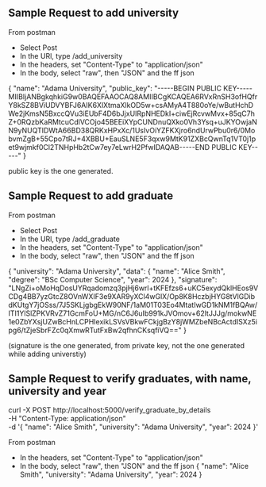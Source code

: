 
## Sample Request to add university
From postman
- Select Post
- In the URl, type /add_university
- In the headers, set "Content-Type" to "application/json"
- In the body, select "raw", then "JSON" and the ff json

{
  "name": "Adama University",
  "public_key": "-----BEGIN PUBLIC KEY-----MIIBIjANBgkqhkiG9w0BAQEFAAOCAQ8AMIIBCgKCAQEA6RVxRnSH3ofHQfrY8kSZ8BViUDVYBFJ6AIK6XlXtmaXlkOD5w+csAMyA4T880oYe/wButHchDWe2jKmsN5BxccQVu3iEUbF4D6bJjxUIRpNHEDkI+ciwEjRcvwMvx+85qC7hZ+0RQzbKaRMtcuCdlVCOjo45BEEiXYpCUNDnuQXko0Vh3Ysq+uJKYOwjaNN9yNUQTIDWtA66BD38QRKxHPxXc/1UsIvOiYZFKXjro6ndUrwPbu0r6/0MobvmZgB+55Cpo7tRJ+4XBBU+EauSLNE5F3qxw9MtK91ZXBcQwnTq1VT0j1pet9wjmkf0Cl2TNHpHb2tCw7ey7eLwrH2PfwIDAQAB-----END PUBLIC KEY-----"
}

public key is the one generated.

## Sample Request to add graduate

From postman
- Select Post
- In the URl, type /add_graduate
- In the headers, set "Content-Type" to "application/json"
- In the body, select "raw", then "JSON" and the ff json

{
  "university": "Adama University",
  "data": {
    "name": "Alice Smith",
    "degree": "BSc Computer Science",
    "year": 2024
  },
  "signature": "LNgZi+oMoHqDosUYRqadomzq3pjHj6wrl+tKFEfzs6+uKC5exydQklHEos9VCDg4BB7yzGtcZ8OVnWXIF3e9XAR9yXCl4wGlX/Op8K8HczbjHYG8tVlGDibdKUtgY7jOSss/7J5SKLjgbgEkW90NF/1aM01T03Eo4MtatIwGD1kNM1fBQAw/ITI1YlSlZPKVRvZ71GcmFoU+MG/nC6J6uIb991kJVOmov+62ltJJJg/mokwNE1e0ZbYXsjUZwBcHnLCPHIexikLSVsVBkwFCkjgBzY8jWMZbeNBcActdISXz5ipg6/tZjeSbrFZc0qXmwRTutFxBw2qfhnCKsqfiVQ=="
}

(signature is the one generated, from private key, not the one generated while adding universtiy)

## Sample Request to verify graduates, with name, university and year

curl -X POST http://localhost:5000/verify_graduate_by_details \
  -H "Content-Type: application/json" \
  -d '{
        "name": "Alice Smith",
        "university": "Adama University",
        "year": 2024
      }'


From postman
- In the headers, set "Content-Type" to "application/json"
- In the body, select "raw", then "JSON" and the ff json
{
    "name": "Alice Smith",
    "university": "Adama University",
    "year": 2024
}